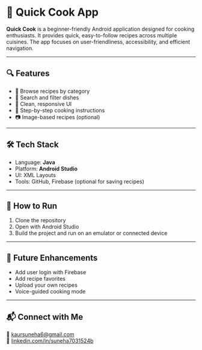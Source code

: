 # 🍳 Quick Cook App

**Quick Cook** is a beginner-friendly Android application designed for cooking enthusiasts. It provides quick, easy-to-follow recipes across multiple cuisines. The app focuses on user-friendliness, accessibility, and efficient navigation.

---

## 🔍 Features

- 📖 Browse recipes by category  
- 🔎 Search and filter dishes  
- 📱 Clean, responsive UI  
- 📝 Step-by-step cooking instructions  
- 📷 Image-based recipes (optional)

---

## 🛠️ Tech Stack

- Language: **Java**
- Platform: **Android Studio**
- UI: XML Layouts
- Tools: GitHub, Firebase (optional for saving recipes)

---


## 🚀 How to Run

1. Clone the repository  
2. Open with Android Studio  
3. Build the project and run on an emulator or connected device

---

## 🧩 Future Enhancements

- Add user login with Firebase  
- Add recipe favorites  
- Upload your own recipes  
- Voice-guided cooking mode

---

## 📬 Connect with Me

📧 [kaursuneha6@gmail.com](mailto:kaursuneha6@gmail.com)  
🔗 [linkedin.com/in/suneha7031524b](https://www.linkedin.com/in/suneha7031524b)
